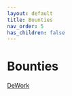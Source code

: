 ```yaml
---
layout: default
title: Bounties
nav_order: 5
has_children: false
---
```


# Bounties

[DeWork](https://app.dework.xyz/y-foundry-dao)

